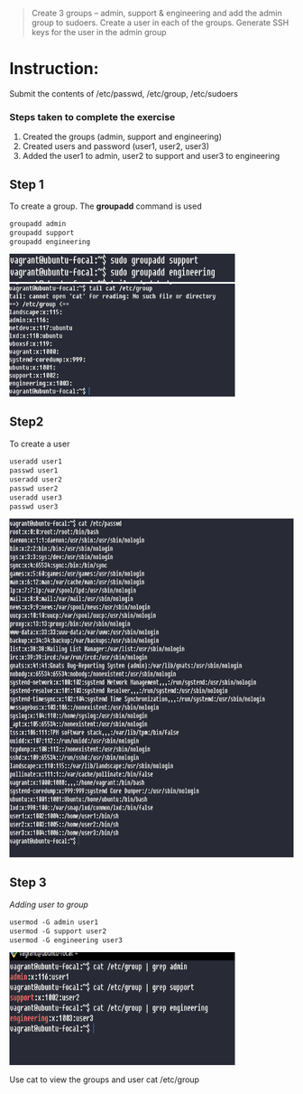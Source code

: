 >Create 3 groups – admin, support & engineering and add the admin group to sudoers. 
Create a user in each of the groups. 
Generate SSH keys for the user in the admin group

# Instruction:
Submit the contents of /etc/passwd, /etc/group, /etc/sudoers


### Steps taken to complete the exercise
1. Created the groups (admin, support and engineering)
2. Created users and password (user1, user2, user3)
3. Added the user1 to admin, user2 to support and user3 to engineering

## Step 1
To create a group. The **groupadd** command is used
```
groupadd admin
groupadd support
groupadd engineering
```
<img src="exercise3 images\groupadd.PNG" alt="com command" style="height: 50px; width:400px;"/>

<img src="exercise3 images\groupadd1.PNG" alt="com command" style="height: 200px; width:400px;"/>

## Step2
To create a user
```
useradd user1
passwd user1
useradd user2
passwd user2
useradd user3
passwd user3
```

<img src="exercise3 images\useradd.PNG" alt="com command" style="height: 600px; width:600px;"/>

## Step 3
*Adding user to group*
```
usermod -G admin user1
usermod -G support user2
usermod -G engineering user3
```
<img src="exercise3 images\usermod.PNG" alt="com command" style="height: 200px; width:400px;"/>

Use cat to view the groups and user
cat /etc/group
